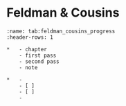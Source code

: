 # Feldman & Cousins

```{list-table} progress
:name: tab:feldman_cousins_progress
:header-rows: 1

*   - chapter
    - first pass
    - second pass
    - note

*   -
    - [ ]
    - [ ]
    -
```
